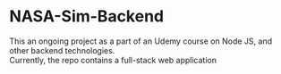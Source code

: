 # NASA-Sim-Backend
This an ongoing project as a part of an Udemy course on Node JS, and other backend technologies.<br />
Currently, the repo contains a full-stack web application
